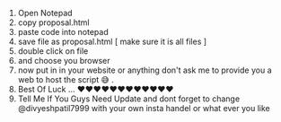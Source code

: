 1. Open Notepad
2. copy proposal.html
3. paste code into notepad
4. save file as proposal.html [ make sure it is all files ]
5. double click on file
6. and choose you browser
7. now put in in your website or anything don't ask me to provide you a web to host the script 😅 .
8. Best Of Luck ... ❤️❤️❤️❤️❤️❤️❤️❤️❤️❤️❤️❤️
9. Tell Me If You Guys Need Update and dont forget to change @divyeshpatil7999 with your own insta handel or what ever you like
